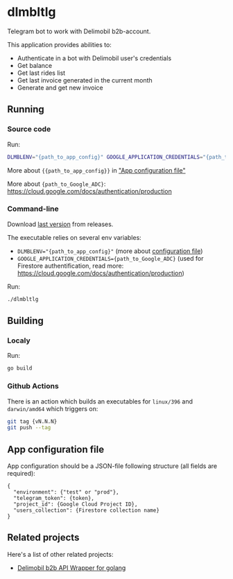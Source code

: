 # dlmbltlg
Telegram bot to work with Delimobil b2b-account.

This application provides abilities to:
* Authenticate in a bot with Delimobil user's credentials
* Get balance
* Get last rides list
* Get last invoice generated in the current month
* Generate and get new invoice

## Running

### Source code

Run:
```zsh
DLMBLENV="{path_to_app_config}" GOOGLE_APPLICATION_CREDENTIALS="{path_to_Google_ADC}" go run dlmbltlg
```

More about `{{path_to_app_config}}` in ["App configuration file"](#app-configuration-file)

More about `{path_to_Google_ADC}`: https://cloud.google.com/docs/authentication/production

### Command-line
Download [last version](https://github.com/fuksman/dlmbltlg/releases/latest) from releases.

The executable relies on several env variables:
* `DLMBLENV="{path_to_app_config}"` (more about [configuration file](#app-configuration-file))
* `GOOGLE_APPLICATION_CREDENTIALS={path_to_Google_ADC}` (used for Firestore authentification, read more: https://cloud.google.com/docs/authentication/production)

Run:
```zsh
./dlmbltlg
```


## Building

### Localy
Run:
```zsh
go build
```

### Github Actions
There is an action which builds an executables for `linux/396` and `darwin/amd64` which triggers on:
```zsh
git tag {vN.N.N}
git push --tag
```


## App configuration file
App configuration should be a JSON-file following structure (all fields are required):
```(json)
{
  "environment": {"test" or "prod"},
  "telegram_token": {token},
  "project_id": {Google Cloud Project ID},
  "users_collection": {Firestore collection name}
}
```

## Related projects

Here's a list of other related projects:

- [Delimobil b2b API Wrapper for golang](https://github.com/fuksman/delimobil)
